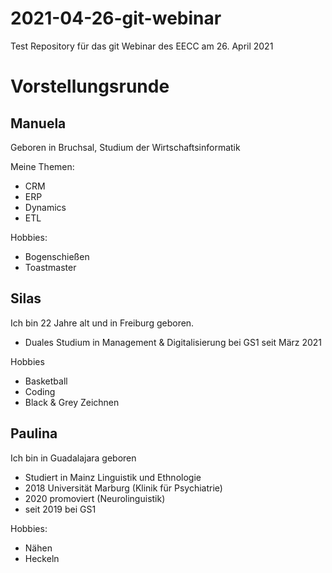# 2021-04-26-git-webinar
Test Repository für das git Webinar des EECC am 26. April 2021

# Vorstellungsrunde



## Manuela
Geboren in Bruchsal, Studium der Wirtschaftsinformatik

Meine Themen: 
- CRM
- ERP
- Dynamics
- ETL

Hobbies: 
- Bogenschießen
- Toastmaster

## Silas

Ich bin 22 Jahre alt und in Freiburg geboren.

- Duales Studium in Management & Digitalisierung bei GS1 seit März 2021

Hobbies
- Basketball
- Coding
- Black & Grey Zeichnen 


## Paulina

Ich bin in Guadalajara geboren

- Studiert in Mainz Linguistik und Ethnologie
- 2018 Universität Marburg (Klinik für Psychiatrie)
- 2020 promoviert (Neurolinguistik)
- seit 2019 bei GS1


Hobbies:
- Nähen
- Heckeln 
